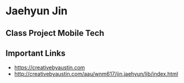 # Jaehyun Jin

## Class Project Mobile Tech

## Important Links

- https://creativebyaustin.com
- http://creativebyaustin.com/aau/wnm617/jin.jaehyun/lib/index.html